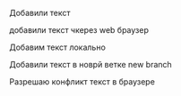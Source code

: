 Добавили текст

добавили текст чкерез web браузер

Добавим текст локально

Добавили текст в новрй ветке new branch

Разрешаю конфликт текст в браузере
